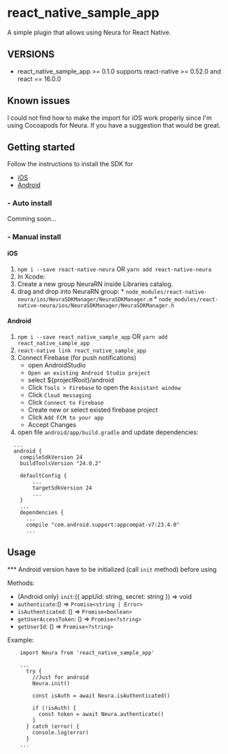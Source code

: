 # react_native_sample_app

A simple plugin that allows using Neura for React Native.

## VERSIONS

* react_native_sample_app >= 0.1.0 supports react-native >= 0.52.0 and react == 16.0.0

## Known issues

I could not find how to make the import for iOS work properly since I'm using Cocoapods for Neura. If you have a suggestion that would be great.

## Getting started

Follow the instructions to install the SDK for
  * [iOS](https://dev.theneura.com/tutorials/ios)
  * [Android](https://dev.theneura.com/tutorials/android)

### - Auto install
  Comming soon...

### - Manual install
#### iOS
1. `npm i --save react-native-neura` OR `yarn add react-native-neura`
2. In Xcode: 
  1. Create a new group NeuraRN inside Libraries catalog.
  2. drag and drop into NeuraRN group:
    * `node_modules/react-native-neura/ios/NeuraSDKManager/NeuraSDKManager.m`
    * `node_modules/react-native-neura/ios/NeuraSDKManager/NeuraSDKManager.h`

#### Android
1. `npm i --save react_native_sample_app` OR `yarn add react_native_sample_app`
2. `react-native link react_native_sample_app`
3. Connect Firebase (for push notifications)
    - open AndroidStudio
    - `Open an existing Android Studio project`
    - select ${projectRoot}/android
    - Click `Tools > Firebase` to open the `Assistant window`
    - Click `Cloud messaging`
    - Click `Connect to Firebase`
    - Create new or select existed firebase project
    - Click `Add FCM to your app`
    - Accept Changes
4. open file `android/app/build.gradle` and update dependencies:
```
  ...
  android {
    compileSdkVersion 24
    buildToolsVersion "24.0.2"

    defaultConfig {
        ...
        targetSdkVersion 24
        ...
    }
    ...
    dependencies {
      ...
      compile "com.android.support:appcompat-v7:23.4.0"
      ...
```
## Usage

*** Android version have to be initialized (call `init` method) before using

Methods:
  * (Android only) `init`:({ appUid: string, secret: string }) => void
  * `authenticate`:() => `Promise<string | Error>`
  * `isAuthenticated`: () => `Promise<boolean>`
  * `getUserAccessToken`: () => `Promise<?string>`
  * `getUserId`: () => `Promise<?string>`

Example:
```
    import Neura from 'react_native_sample_app'

    ...
      try {
        //Just for android
        Neura.init()

        const isAuth = await Neura.isAuthenticated()

        if (!isAuth) {
          const token = await Neura.authenticate()
        }
      } catch (error) {
        console.log(error)
      }
    ...
```
